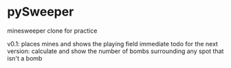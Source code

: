 # pySweeper
 minesweeper clone for practice

v0.1: 
	places mines and shows the playing field
	immediate todo for the next version: calculate and show the number of bombs surrounding any spot that isn't a bomb 